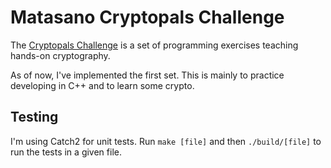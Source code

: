 # Matasano Cryptopals Challenge

The [Cryptopals Challenge](https://cryptopals.com/) is a set of programming
exercises teaching hands-on cryptography.

As of now, I've implemented the first set. This is mainly to practice developing
in C++ and to learn some crypto.

## Testing

I'm using Catch2 for unit tests.
Run `make [file]` and then `./build/[file]` to run the tests in a given file.
